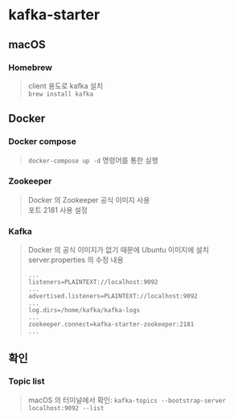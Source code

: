 # kafka-starter

## macOS
### Homebrew
> client 용도로 kafka 설치  
> `brew install kafka`  

## Docker
### Docker compose
> `docker-compose up -d` 명령어를 통한 실행

### Zookeeper
> Docker 의 Zookeeper 공식 이미지 사용  
> 포트 2181 사용 설정  

### Kafka
> Docker 의 공식 이미지가 없기 때문에 Ubuntu 이미지에 설치  
> server.properties 의 수정 내용  
> ```properties
> ...
> listeners=PLAINTEXT://localhost:9092
> ...
> advertised.listeners=PLAINTEXT://localhost:9092
> ...
> log.dirs=/home/kafka/kafka-logs
> ...
> zookeeper.connect=kafka-starter-zookeeper:2181
> ...
> ```  

## 확인
### Topic list
> macOS 의 터미널에서 확인: `kafka-topics --bootstrap-server localhost:9092 --list`    
